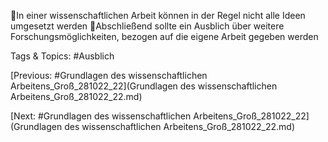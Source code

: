In einer wissenschaftlichen Arbeit können in der Regel nicht alle 
Ideen umgesetzt werden
Abschließend sollte ein Ausblich über weitere 
Forschungsmöglichkeiten, bezogen auf die eigene Arbeit 
gegeben werden

   Tags & Topics:
   #Ausblich

[Previous: #Grundlagen des wissenschaftlichen Arbeitens_Groß_281022_22](Grundlagen des wissenschaftlichen Arbeitens_Groß_281022_22.md)

[Next: #Grundlagen des wissenschaftlichen Arbeitens_Groß_281022_22](Grundlagen des wissenschaftlichen Arbeitens_Groß_281022_22.md)